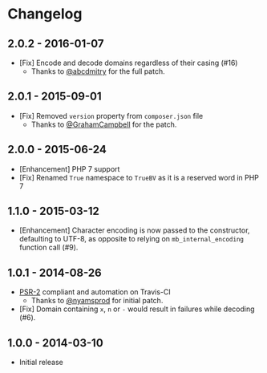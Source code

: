 # Changelog

## 2.0.2 - 2016-01-07

- [Fix] Encode and decode domains regardless of their casing (#16)
  - Thanks to [@abcdmitry](https://github.com/abcdmitry) for the full patch.


## 2.0.1 - 2015-09-01

- [Fix] Removed `version` property from `composer.json` file
  - Thanks to [@GrahamCampbell](https://github.com/GrahamCampbell) for the patch.


## 2.0.0 - 2015-06-24

- [Enhancement] PHP 7 support
- [Fix] Renamed `True` namespace to `TrueBV` as it is a reserved word in PHP 7


## 1.1.0 - 2015-03-12

- [Enhancement] Character encoding is now passed to the constructor, defaulting to UTF-8, as opposite to relying on `mb_internal_encoding` function call (#9).


## 1.0.1 - 2014-08-26

- [PSR-2](https://github.com/php-fig/fig-standards/blob/master/accepted/PSR-2-coding-style-guide.md) compliant and automation on Travis-CI
  - Thanks to [@nyamsprod](https://github.com/nyamsprod) for initial patch.
- [Fix] Domain containing `x`, `n` or `-` would result in failures while decoding (#6).


## 1.0.0 - 2014-03-10

- Initial release
